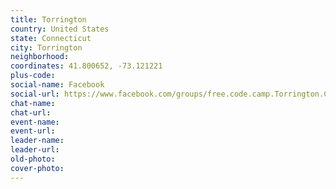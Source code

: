 ```yaml
---
title: Torrington
country: United States
state: Connecticut
city: Torrington
neighborhood: 
coordinates: 41.800652, -73.121221
plus-code:
social-name: Facebook
social-url: https://www.facebook.com/groups/free.code.camp.Torrington.CT
chat-name:
chat-url:
event-name:
event-url:
leader-name:
leader-url:
old-photo: 
cover-photo:
---
```

